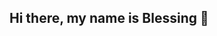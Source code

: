 ## Hi there, my name is Blessing 👋

<!--
**Blessing-Emmanuel/Blessing-Emmanuel** is a ✨ _special_ ✨ repository because its `README.md` (this file) appears on your GitHub profile.

Here are some ideas to get you started:

- I'm currently a first-year comp sci uni student
- 🌱 I’m currently working on building my programming skills specifically in Python and java
- 👯 I’m looking to collaborate on any interesting projects 
- 📫 How to reach me: blessing.emmanuel@hotmail.com
- 😄 Pronouns: she/her
- ⚡ Fun fact: 
-->
